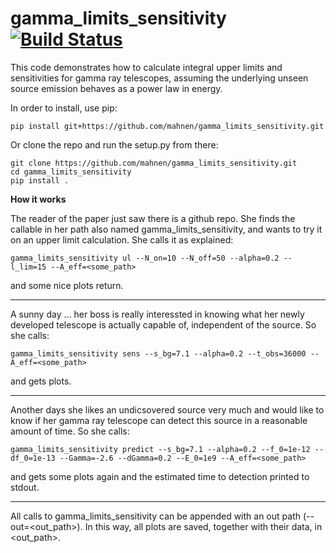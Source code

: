 # gamma_limits_sensitivity [![Build Status](https://travis-ci.org/mahnen/gamma_limits_sensitivity.svg?branch=master)](https://travis-ci.org/mahnen/gamma_limits_sensitivity)
This code demonstrates how to calculate integral upper limits and sensitivities for gamma ray telescopes, assuming the underlying unseen source emission behaves as a power law in energy.

In order to install, use pip:

```
pip install git+https://github.com/mahnen/gamma_limits_sensitivity.git
```

Or clone the repo and run the setup.py from there:

```
git clone https://github.com/mahnen/gamma_limits_sensitivity.git
cd gamma_limits_sensitivity
pip install .
```

__How it works__

The reader of the paper just saw there is a github repo. She finds the callable in her path also named gamma_limits_sensitivity, and wants to try it on an upper limit calculation. She calls it as explained:

```
gamma_limits_sensitivity ul --N_on=10 --N_off=50 --alpha=0.2 --l_lim=15 --A_eff=<some_path>
```

and some nice plots return.

--------------------------------------------------------------

A sunny day ... her boss is really interessted in knowing what her newly developed telescope is actually capable of, independent of the source. So she calls:

```
gamma_limits_sensitivity sens --s_bg=7.1 --alpha=0.2 --t_obs=36000 --A_eff=<some_path>
```

and gets plots.

--------------------------------------------------------------

Another days she likes an undicsovered source very much and would like to know if her gamma ray telescope can detect this source in a reasonable amount of time. So she calls:

```
gamma_limits_sensitivity predict --s_bg=7.1 --alpha=0.2 --f_0=1e-12 --df_0=1e-13 --Gamma=-2.6 --dGamma=0.2 --E_0=1e9 --A_eff=<some_path>
```

and gets some plots again and the estimated time to detection printed to stdout.

--------------------------------------------------------------

All calls to gamma_limits_sensitivity can be appended with an out path (--out=\<out_path\>). In this way, all plots are saved, together with their data, in \<out_path\>. 
